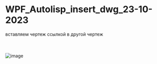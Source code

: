 # WPF_Autolisp_insert_dwg_23-10-2023
 вставляем чертеж ссылкой в другой чертеж
 <BR><BR><BR><BR>
 ![image](https://github.com/fishman123456/WPF_Autolisp_insert_dwg_23-10-2023/assets/106389581/6e0cbc7d-c99a-43cd-b4a5-548744d93b65)
